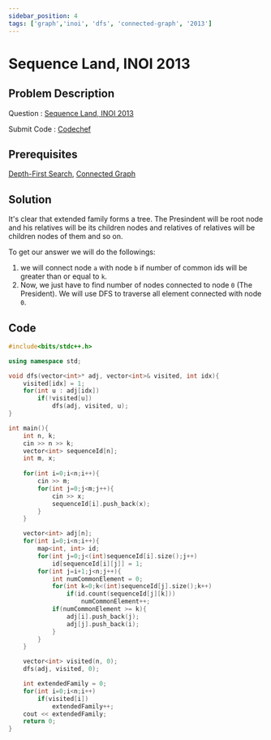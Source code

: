 ```yaml
---
sidebar_position: 4
tags: ['graph','inoi', 'dfs', 'connected-graph', '2013']
---
```


# Sequence Land, INOI 2013

## Problem Description

Question : [Sequence Land, INOI 2013](https://www.codechef.com/INOIPRAC/problems/INOI1302) 

Submit Code : [Codechef](https://www.codechef.com/INOIPRAC/submit/INOI1302)

## Prerequisites

[Depth-First Search](https://trayimurti.github.io/lcc/docs/graph-algorithms/graph-traversal/dfs), [Connected Graph](https://trayimurti.github.io/lcc/docs/graph-algorithms/graph-basics/graph-terminology#connected-graph)

## Solution

It's clear that extended family forms a tree. The Presindent will be root node and his relatives will be its children nodes and relatives of relatives will be children nodes of them and so on.

To get our answer we will do the followings:
1. we will connect node `a` with node `b` if number of common ids will be greater than or equal to `k`.
2. Now, we just have to find number of nodes connected to node `0` (The President). We will use DFS to traverse all element connected with node `0`.


## Code

```cpp
#include<bits/stdc++.h>

using namespace std;

void dfs(vector<int>* adj, vector<int>& visited, int idx){
	visited[idx] = 1;
	for(int u : adj[idx])
		if(!visited[u])
			dfs(adj, visited, u);
}

int main(){
	int n, k;
	cin >> n >> k;
	vector<int> sequenceId[n];
	int m, x;
	
	for(int i=0;i<n;i++){
		cin >> m;
		for(int j=0;j<m;j++){
			cin >> x;
			sequenceId[i].push_back(x);
		}
	}

	vector<int> adj[n];
	for(int i=0;i<n;i++){
		map<int, int> id;
		for(int j=0;j<(int)sequenceId[i].size();j++)
			id[sequenceId[i][j]] = 1;
		for(int j=i+1;j<n;j++){
			int numCommonElement = 0;
			for(int k=0;k<(int)sequenceId[j].size();k++)
				if(id.count(sequenceId[j][k]))
					numCommonElement++;
			if(numCommonElement >= k){
				adj[i].push_back(j);
				adj[j].push_back(i);
			}
		}
	}

	vector<int> visited(n, 0);
	dfs(adj, visited, 0);

	int extendedFamily = 0;
	for(int i=0;i<n;i++)
		if(visited[i])
			extendedFamily++;
	cout << extendedFamily;
    return 0;
}
```